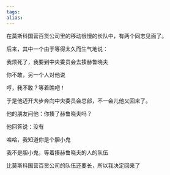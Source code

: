 ```yaml
---
tags: 
alias:
---
```


在莫斯科国营百货公司里的移动很慢的长队中，有两个同志见面了。

后来，其中一个由于等得太久而生气地说：

我烦死了，我要到中央委员会去揍赫鲁晓夫

你不敢，另一个人对他说

哼，我不敢？等着瞧吧！

于是他迈开大步奔向中央委员会总部，不一会儿他又回来了。

他的朋友问他：你揍了赫鲁晓夫吗？

他回答说：没有

哈哈，我知道你是个胆小鬼

我不是胆小鬼，等着揍赫鲁晓夫的人的队伍

比莫斯科国营百货公司的队伍还要长，所以我决定回来了

